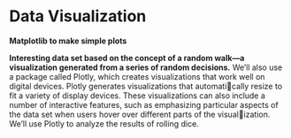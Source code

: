 # Data Visualization

**Matplotlib to make simple plots** 

**Interesting data set based on the concept of a random walk—a visualization generated from a series of random decisions.**
We’ll also use a package called Plotly, which creates visualizations that 
work well on digital devices. Plotly generates visualizations that automatically resize to fit a variety of display devices. These visualizations can also 
include a number of interactive features, such as emphasizing particular 
aspects of the data set when users hover over different parts of the visualization. We’ll use Plotly to analyze the results of rolling dice.
